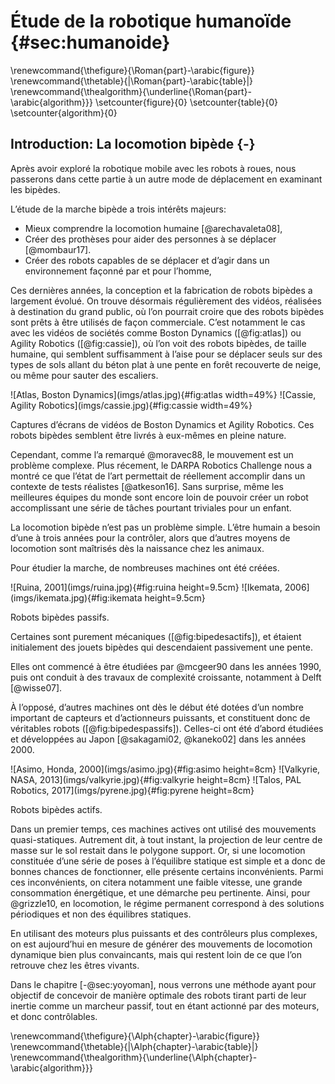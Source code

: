 # Étude de la robotique humanoïde {#sec:humanoide}

\renewcommand{\thefigure}{\Roman{part}-\arabic{figure}}
\renewcommand{\thetable}{|\Roman{part}-\arabic{table}|}
\renewcommand{\thealgorithm}{\underline{\Roman{part}-\arabic{algorithm}}}
\setcounter{figure}{0}
\setcounter{table}{0}
\setcounter{algorithm}{0}

## Introduction: La locomotion bipède {-}

Après avoir exploré la robotique mobile avec les robots à roues, nous passerons dans cette partie à un autre mode de
déplacement en examinant les bipèdes.

L’étude de la marche bipède a trois intérêts majeurs:

- Mieux comprendre la locomotion humaine [@arechavaleta08],
- Créer des prothèses pour aider des personnes à se déplacer [@mombaur17].
- Créer des robots capables de se déplacer et d’agir dans un environnement façonné par et pour l’homme,

Ces dernières années, la conception et la fabrication de robots bipèdes a largement évolué. On trouve désormais
régulièrement des vidéos, réalisées à destination du grand public, où l’on pourrait croire que des robots bipèdes sont
prêts à être utilisés de façon commerciale. C’est notamment le cas avec les vidéos de sociétés comme Boston Dynamics
([@fig:atlas]) ou Agility Robotics ([@fig:cassie]), où l’on voit des robots bipèdes, de taille humaine, qui semblent
suffisamment à l’aise pour se déplacer seuls sur des types de sols allant du béton plat à une pente en forêt recouverte
de neige, ou même pour sauter des escaliers.

<div id="fig:videos">
![Atlas, Boston Dynamics](imgs/atlas.jpg){#fig:atlas width=49%}
![Cassie, Agility Robotics](imgs/cassie.jpg){#fig:cassie width=49%}

Captures d’écrans de vidéos de Boston Dynamics et Agility Robotics.
Ces robots bipèdes semblent être livrés à eux-mêmes en pleine nature.
</div>

Cependant, comme l’a remarqué @moravec88, le mouvement est un problème complexe. Plus récement, le DARPA Robotics
Challenge nous a montré ce que l’état de l’art permettait de réellement accomplir dans un contexte de tests réalistes
[@atkeson16]. Sans surprise, même les meilleures équipes du monde sont encore loin de pouvoir créer un robot
accomplissant une série de tâches pourtant triviales pour un enfant.

La locomotion bipède n’est pas un problème simple. L’être humain a besoin d’une à trois années pour la contrôler, alors
que d’autres moyens de locomotion sont maîtrisés dès la naissance chez les animaux.

Pour étudier la marche, de nombreuses machines ont été créées.

<div id="fig:bipedesactifs">
![Ruina, 2001](imgs/ruina.jpg){#fig:ruina height=9.5cm}
![Ikemata, 2006](imgs/ikemata.jpg){#fig:ikemata height=9.5cm}

Robots bipèdes passifs.
</div>

Certaines sont purement mécaniques ([@fig:bipedesactifs]), et étaient initialement des jouets bipèdes qui
descendaient passivement une pente.
<!--Pour décrire leur fonctionnement, on utilise une analogie avec une roue de vélo qui n’aurait pas de pneu.-->
Elles ont commencé à être étudiées par @mcgeer90 dans les années 1990, puis ont conduit à des travaux de complexité
croissante, notamment à Delft [@wisse07].

À l’opposé, d’autres machines ont dès le début été dotées d’un nombre important de capteurs et d’actionneurs puissants,
et constituent donc de véritables robots ([@fig:bipedespassifs]). Celles-ci ont été d’abord étudiées et développées au
Japon [@sakagami02, @kaneko02] dans les années 2000.

<div id="fig:bipedespassifs">
![Asimo, Honda, 2000](imgs/asimo.jpg){#fig:asimo height=8cm}
![Valkyrie, NASA, 2013](imgs/valkyrie.jpg){#fig:valkyrie height=8cm}
![Talos, PAL Robotics, 2017](imgs/pyrene.jpg){#fig:pyrene height=8cm}
<!--TODO: Photo de pyrène au LAAS-CNRS par xxx-->

Robots bipèdes actifs.
</div>

<!--[^10]: Ces dernières années, de nombreux laboratoires et industriels américains se sont emparés du sujet et ont bien fait-->
<!--avancer la recherche dans ce domaine ([@fig:videos]), mais le géant japonais Softbank vient de racheter deux des-->
<!--principales entreprises du secteur (Boston Dynamics et Schaft) aux américains, alors que les financements fédéraux de-->
<!--la recherche ont subi de lourdes coupes sous l’adminstration Trump.-->

Dans un premier temps, ces machines actives ont utilisé des mouvements quasi-statiques. Autrement dit, à tout instant,
la projection de leur centre de masse sur le sol restait dans le polygone support. Or, si une locomotion constituée
d’une série de poses à l’équilibre statique est simple et a donc de bonnes chances de fonctionner, elle présente
certains inconvénients. Parmi ces inconvénients, on citera notamment une faible vitesse, une grande consommation
énergétique, et une démarche peu pertinente. Ainsi, pour @grizzle10, en locomotion, le régime permanent correspond à
des solutions périodiques et non des équilibres statiques.

En utilisant des moteurs plus puissants et des contrôleurs plus complexes, on est aujourd’hui en mesure de générer des
mouvements de locomotion dynamique bien plus convaincants, mais qui restent loin de ce que l’on retrouve chez les
êtres vivants.

Dans le chapitre [-@sec:yoyoman], nous verrons une méthode ayant pour objectif de concevoir de manière optimale des
robots tirant parti de leur inertie comme un marcheur passif, tout en étant actionné par des moteurs, et donc
contrôlables.

\renewcommand{\thefigure}{\Alph{chapter}-\arabic{figure}}
\renewcommand{\thetable}{|\Alph{chapter}-\arabic{table}|}
\renewcommand{\thealgorithm}{\underline{\Alph{chapter}-\arabic{algorithm}}}
